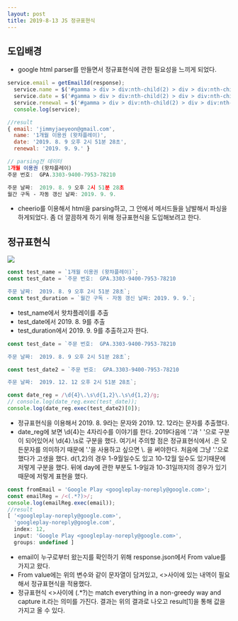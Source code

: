 ```yaml
---
layout: post
title: 2019-8-13 JS 정규표현식
---
```


## 도입배경

- google html parser를 만들면서 정규표현식에 관한 필요성을 느끼게 되었다.

```javascript
service.email = getEmailId(response);
  service.name = $('#gamma > div > div:nth-child(2) > div > div:nth-child(6) > table:nth-child(5) > tbody > tr:nth-child(2) > td:nth-child(1) > span > span').text().trim();
  service.date = $('#gamma > div > div:nth-child(2) > div > div:nth-child(5)').text().split('주문 날짜:')[1].trim();
  service.renewal = $('#gamma > div > div:nth-child(2) > div > div:nth-child(6) > table:nth-child(5) > tbody > tr:nth-child(3) > td:nth-child(1)').text().split(':')[1].trim();
  console.log(service);

//result
{ email: 'jimmyjaeyeon@gmail.com',
  name: '1개월 이용권 (왓챠플레이)',
  date: '2019. 8. 9 오후 2시 51분 28초',
  renewal: '2019. 9. 9.' }

// parsing전 데이터
1개월 이용권 (왓챠플레이)
주문 번호:  GPA.3303-9400-7953-78210

주문 날짜:  2019. 8. 9 오후 2시 51분 28초
월간 구독 ‐ 자동 갱신 날짜: 2019. 9. 9.

```

- cheerio를 이용해서 html을 parsing하고, 그 안에서 메서드들을 남발해서 파싱을 하게되었다. 좀 더 깔끔하게 하기 위해 정규표현식을 도입해보려고 한다.

## 정규표현식

![](https://poiemaweb.com/img/regular_expression.png)

```javascript
const test_name = `1개월 이용권 (왓챠플레이)`;
const test_date = `주문 번호:  GPA.3303-9400-7953-78210

주문 날짜:  2019. 8. 9 오후 2시 51분 28초`;
const test_duration = `월간 구독 ‐ 자동 갱신 날짜: 2019. 9. 9.`;


```

- test_name에서 왓챠플레이를 추출
- test_date에서 2019. 8. 9를 추출
- test_duration에서 2019. 9. 9를 추출하고자 한다.

```javascript
const test_date = `주문 번호:  GPA.3303-9400-7953-78210

주문 날짜:  2019. 8. 9 오후 2시 51분 28초`;

const test_date2 = `주문 번호:  GPA.3303-9400-7953-78210

주문 날짜:  2019. 12. 12 오후 2시 51분 28초`;

const date_reg = /\d{4}\.\s\d{1,2}\.\s\d{1,2}/g;
// console.log(date_reg.exec(test_date));
console.log(date_reg.exec(test_date2)[0]);
```



- 정규표현식을 이용해서 2019. 8. 9라는 문자와 2019. 12. 12라는 문자를 추출했다.
- date_reg에 보면 \d{4}는 4자리수를 이야기를 한다. 2019다음에 '.'과 ' '으로 구분이 되어있어서 \d{4}\.\s로 구분을 했다. 여기서 주의할 점은 정규표현식에서 .은 모든문자를 의미하기 때문에 '.'을 사용하고 싶으면 \\. 을 써야한다. 처음에 그냥 '.'으로 했다가 고생을 했다. d{1,2}의 경우 1-9월일수도 있고 10-12월 일수도 있기때문에 저렇게 구분을 했다. 뒤에 day에 관한 부분도 1-9일과 10-31일까지의 경우가 있기때문에 저렇게 표현을 했다.

```javascript
const fromEmail = 'Google Play <googleplay-noreply@google.com>';
const emailReg = /<(.*?)>/;
console.log(emailReg.exec(email));
//result
[ '<googleplay-noreply@google.com>',
  'googleplay-noreply@google.com',
  index: 12,
  input: 'Google Play <googleplay-noreply@google.com>',
  groups: undefined ]

```

- email이 누구로부터 왔는지를 확인하기 위해 response.json에서 From value를 가지고 왔다.
- From value에는 위의 변수와 같이 문자열이 담겨있고, <>사이에 있는 내역이 필요해서 정규표현식을 적용했다.
- 정규표현식 <>사이에 (.*?)는  match everything in a non-greedy way and capture it.라는 의미를 가진다. 결과는 위의 결과로 나오고 result[1]을 통해 값을 가지고 올 수 있다.
